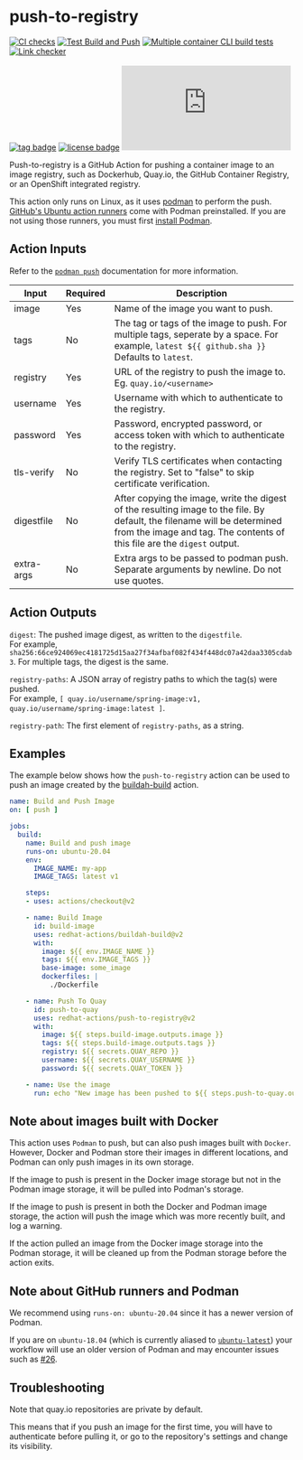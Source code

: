 # push-to-registry

[![CI checks](https://github.com/redhat-actions/push-to-registry/workflows/CI%20checks/badge.svg)](https://github.com/redhat-actions/push-to-registry/actions?query=workflow%3A%22CI+checks%22)
[![Test Build and Push](https://github.com/redhat-actions/push-to-registry/workflows/Test%20Build%20and%20Push/badge.svg)](https://github.com/redhat-actions/push-to-registry/actions?query=workflow%3A%22Test+Build+and+Push%22)
[![Multiple container CLI build tests](https://github.com/redhat-actions/push-to-registry/workflows/Multiple%20container%20CLI%20build%20tests/badge.svg)](https://github.com/redhat-actions/push-to-registry/actions?query=workflow%3A%22Multiple+container+CLI+build+tests%22)
[![Link checker](https://github.com/redhat-actions/push-to-registry/workflows/Link%20checker/badge.svg)](https://github.com/redhat-actions/push-to-registry/actions?query=workflow%3A%22Link+checker%22)
<br><br>
[![tag badge](https://img.shields.io/github/v/tag/redhat-actions/push-to-registry)](https://github.com/redhat-actions/push-to-registry/tags)
[![license badge](https://img.shields.io/github/license/redhat-actions/push-to-registry)](./LICENSE)
[![size badge](https://img.shields.io/github/size/redhat-actions/push-to-registry/dist/index.js)](./dist)

Push-to-registry is a GitHub Action for pushing a container image to an image registry, such as Dockerhub, Quay&#46;io, the GitHub Container Registry, or an OpenShift integrated registry.

This action only runs on Linux, as it uses [podman](https://github.com/containers/Podman) to perform the push. [GitHub's Ubuntu action runners](https://github.com/actions/virtual-environments#available-environments) come with Podman preinstalled. If you are not using those runners, you must first [install Podman](https://podman.io/getting-started/installation).

## Action Inputs

Refer to the [`podman push`](http://docs.podman.io/en/latest/markdown/podman-manifest-push.1.html) documentation for more information.

<table>
  <thead>
    <tr>
      <th>Input</th>
      <th>Required</th>
      <th>Description</th>
    </tr>
  </thead>

  <tr>
    <td>image</td>
    <td>Yes</td>
    <td>
      Name of the image you want to push.
    </td>
  </tr>

  <tr>
    <td>tags</td>
    <td>No</td>
    <td>
      The tag or tags of the image to push. For multiple tags, seperate by a space. For example, <code>latest ${{ github.sha }}</code><br>
      Defaults to <code>latest</code>.
    </td>
  </tr>

  <tr>
    <td>registry</td>
    <td>Yes</td>
    <td>URL of the registry to push the image to.<br>
    Eg. <code>quay.io/&lt;username&gt;</code></td>
  </tr>

  <tr>
    <td>username</td>
    <td>Yes</td>
    <td>Username with which to authenticate to the registry.</td>
  </tr>

  <tr>
    <td>password</td>
    <td>Yes</td>
    <td>Password, encrypted password, or access token with which to authenticate to the registry.</td>
  </tr>

   <tr>
    <td>tls-verify</td>
    <td>No</td>
    <td>Verify TLS certificates when contacting the registry. Set to "false" to skip certificate verification.</td>
  </tr>

  <tr>
    <td>digestfile</td>
    <td>No</td>
    <td>After copying the image, write the digest of the resulting image to the file. By default, the filename will be determined from the image and tag.
    The contents of this file are the <code>digest</code> output.</td>
  </tr>

  <tr>
    <td>extra-args</td>
    <td>No</td>
    <td>Extra args to be passed to podman push.
      Separate arguments by newline. Do not use quotes.</td>
  </tr>

</table>

## Action Outputs

`digest`: The pushed image digest, as written to the `digestfile`.<br>
For example, `sha256:66ce924069ec4181725d15aa27f34afbaf082f434f448dc07a42daa3305cdab3`.
For multiple tags, the digest is the same.

`registry-paths`: A JSON array of registry paths to which the tag(s) were pushed.<br>
For example, `[ quay.io/username/spring-image:v1, quay.io/username/spring-image:latest ]`.

`registry-path`: The first element of `registry-paths`, as a string.

## Examples

The example below shows how the `push-to-registry` action can be used to push an image created by the [buildah-build](https://github.com/redhat-actions/buildah-build) action.

```yaml
name: Build and Push Image
on: [ push ]

jobs:
  build:
    name: Build and push image
    runs-on: ubuntu-20.04
    env:
      IMAGE_NAME: my-app
      IMAGE_TAGS: latest v1

    steps:
    - uses: actions/checkout@v2

    - name: Build Image
      id: build-image
      uses: redhat-actions/buildah-build@v2
      with:
        image: ${{ env.IMAGE_NAME }}
        tags: ${{ env.IMAGE_TAGS }}
        base-image: some_image
        dockerfiles: |
          ./Dockerfile

    - name: Push To Quay
      id: push-to-quay
      uses: redhat-actions/push-to-registry@v2
      with:
        image: ${{ steps.build-image.outputs.image }}
        tags: ${{ steps.build-image.outputs.tags }}
        registry: ${{ secrets.QUAY_REPO }}
        username: ${{ secrets.QUAY_USERNAME }}
        password: ${{ secrets.QUAY_TOKEN }}

    - name: Use the image
      run: echo "New image has been pushed to ${{ steps.push-to-quay.outputs.registry-paths }}"
```

## Note about images built with Docker

This action uses `Podman` to push, but can also push images built with `Docker`. However, Docker and Podman store their images in different locations, and Podman can only push images in its own storage.

If the image to push is present in the Docker image storage but not in the Podman image storage, it will be pulled into Podman's storage.

If the image to push is present in both the Docker and Podman image storage, the action will push the image which was more recently built, and log a warning.

If the action pulled an image from the Docker image storage into the Podman storage, it will be cleaned up from the Podman storage before the action exits.

## Note about GitHub runners and Podman
We recommend using `runs-on: ubuntu-20.04` since it has a newer version of Podman.

If you are on `ubuntu-18.04` (which is currently aliased to [`ubuntu-latest`](https://github.com/actions/virtual-environments/issues/1816)) your workflow will use an older version of Podman and may encounter issues such as [#26](https://github.com/redhat-actions/push-to-registry/issues/26).

## Troubleshooting
Note that quay.io repositories are private by default.<br>

This means that if you push an image for the first time, you will have to authenticate before pulling it, or go to the repository's settings and change its visibility.
